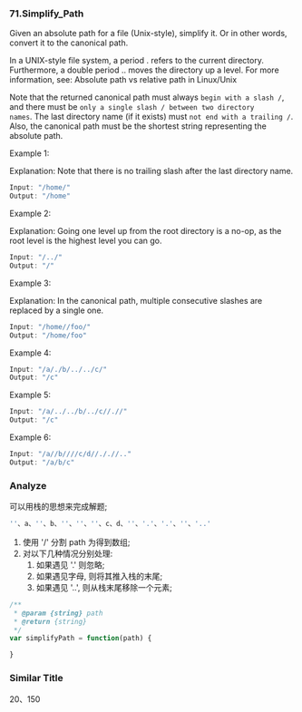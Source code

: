 ### 71.Simplify_Path

Given an absolute path for a file (Unix-style), simplify it. Or in other words, convert it to the canonical path.

In a UNIX-style file system, a period . refers to the current directory. Furthermore, a double period .. moves the directory up a level. For more information, see: Absolute path vs relative path in Linux/Unix

Note that the returned canonical path must always `begin with a slash /`, and there must be `only a single slash / between two directory names`. The last directory name (if it exists) must `not end with a trailing /`. Also, the canonical path must be the shortest string representing the absolute path.

Example 1:

Explanation: Note that there is no trailing slash after the last directory name.

```js
Input: "/home/"
Output: "/home"
```

Example 2:

Explanation: Going one level up from the root directory is a no-op, as the root level is the highest level you can go.

```js
Input: "/../"
Output: "/"
```

Example 3:

Explanation: In the canonical path, multiple consecutive slashes are replaced by a single one.

```js
Input: "/home//foo/"
Output: "/home/foo"
```

Example 4:

```js
Input: "/a/./b/../../c/"
Output: "/c"
```

Example 5:

```js
Input: "/a/../../b/../c//.//"
Output: "/c"
```

Example 6:

```js
Input: "/a//b////c/d//././/.."
Output: "/a/b/c"
```

### Analyze

可以用栈的思想来完成解题;

```js
''、a、''、b、''、''、''、c、d、''、'.'、'.'、''、'..'
```

1. 使用 '/' 分割 path 为得到数组;
2. 对以下几种情况分别处理:
   1. 如果遇见 '.' 则忽略;
   2. 如果遇见字母, 则将其推入栈的末尾;
   3. 如果遇见 '..', 则从栈末尾移除一个元素;

```js
/**
 * @param {string} path
 * @return {string}
 */
var simplifyPath = function(path) {

}
```

### Similar Title

20、150